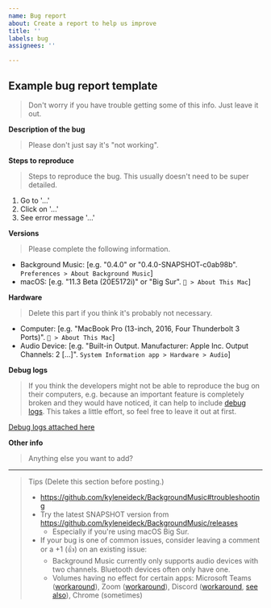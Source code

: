 ```yaml
---
name: Bug report
about: Create a report to help us improve
title: ''
labels: bug
assignees: ''

---
```


## Example bug report template

> Don't worry if you have trouble getting some of this info. Just leave it out.

**Description of the bug**
> Please don't just say it's "not working".

**Steps to reproduce**
> Steps to reproduce the bug. This usually doesn't need to be super detailed.
1. Go to '...'
2. Click on '...'
3. See error message '...'

**Versions**
> Please complete the following information.
 - Background Music: [e.g. "0.4.0" or "0.4.0-SNAPSHOT-c0ab98b". `Preferences > About Background Music`]
 - macOS: [e.g. "11.3 Beta (20E5172i)" or "Big Sur". ` > About This Mac`]

**Hardware**
> Delete this part if you think it's probably not necessary.
 - Computer: [e.g. "MacBook Pro (13-inch, 2016, Four Thunderbolt 3 Ports)". ` > About This Mac`]
 - Audio Device: [e.g. "Built-in Output. Manufacturer: Apple Inc. Output Channels: 2 [...]". `System Information app > Hardware > Audio`]

**Debug logs**
> If you think the developers might not be able to reproduce the bug on their computers, e.g. because an important feature is completely broken and they would have noticed, it can help to include [debug logs](https://github.com/kyleneideck/BackgroundMusic/wiki/Getting-Debug-Logs). This takes a little effort, so feel free to leave it out at first.

[Debug logs attached here](https://github.com/example/background-music-debug-logs.txt)

**Other info**
> Anything else you want to add?

---

> Tips
> (Delete this section before posting.)
>  - https://github.com/kyleneideck/BackgroundMusic#troubleshooting
>  - Try the latest SNAPSHOT version from https://github.com/kyleneideck/BackgroundMusic/releases
>     - Especially if you're using macOS Big Sur.
>  - If your bug is one of common issues, consider leaving a comment or a +1 (👍) on an existing issue:
>     - Background Music currently only supports audio devices with two channels. Bluetooth devices often only have one.
>     - Volumes having no effect for certain apps: Microsoft Teams ([workaround](https://github.com/kyleneideck/BackgroundMusic/issues/268#issuecomment-604977210)), Zoom ([workaround](https://github.com/kyleneideck/BackgroundMusic/issues/396#issuecomment-741992157)), Discord ([workaround](https://github.com/kyleneideck/BackgroundMusic/issues/210#issuecomment-507048957), [see also](https://github.com/kyleneideck/BackgroundMusic/issues/267#issuecomment-617327850)), Chrome (sometimes)
